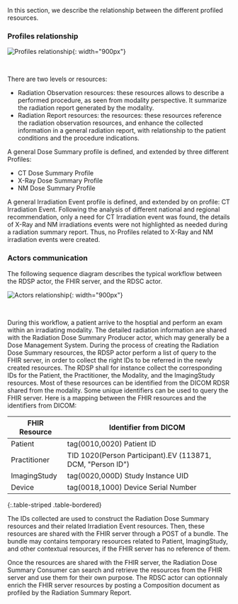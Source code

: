 In this section, we describe the relationship between the different profiled resources.

### Profiles relationship

![Profiles relationship](./archi.png){: width="900px"}

<br clear="all" />

There are two levels or resources:
* Radiation Observation resources: these resources allows to describe a performed procedure, as seen from modality perspective. It summarize the radiation report generated by the modality.
* Radiation Report resources: the resources: these resources reference the radiation observation resources, and enhance the collected information in a general radiation report, with relationship to the patient conditions and the procedure indications.

A general Dose Summary profile is defined, and extended by three different Profiles:
* CT Dose Summary Profile 
* X-Ray Dose Summary Profile
* NM Dose Summary Profile

A general Irradiation Event profile is defined, and extended by on profile: CT Irradiation Event. Following the analysis of different national and regional recommendation, only a need for CT Irradiation event was found, the details of X-Ray and NM irradiations events were not highlighted as needed during a radiation summary report. Thus, no Profiles related to X-Ray and NM irradiation events were created.

### Actors communication

The following sequence diagram describes the typical workflow between the RDSP actor, the FHIR server, and the RDSC actor.

![Actors relationship](./seq.png){: width="900px"}

<br clear="all" />

During this workflow, a patient arrive to the hosptial and perform an exam within an irradiating modality. The detailed radiation information are shared with the Radiation Dose Summary Producer actor, which may generally be a Dose Management System. 
During the process of creating the Radiation Dose Summary resources, the RDSP actor perform a list of query to the FHIR server, in order to collect the right IDs to be referred in the newly created resources. The RDSP shall for instance collect the corresponding IDs for the Patient, the Practitioner, the Modality, and the ImagingStudy resources. Most of these resources can be identified from the DICOM RDSR shared from the modality. Some unique identifiers can be used to query the FHIR server. Here is a mapping between the FHIR resources and the identifiers from DICOM:

| FHIR Resource        |      Identifier from DICOM       |
|--------------------------|-----------------------|
| Patient | tag(0010,0020) Patient ID |
| Practitioner | TID 1020(Person Participant).EV (113871, DCM, "Person ID") |
| ImagingStudy | tag(0020,000D) Study Instance UID |
| Device | tag(0018,1000) Device Serial Number |
{:.table-striped .table-bordered}

The IDs collected are used to construct the Radiation Dose Summary resources and their related Irradiation Event resources. Then, these resources are shared with the FHIR server through a POST of a bundle. The bundle may contains temporary resources related to Patient, ImagingStudy, and other contextual resources, if the FHIR server has no reference of them.

Once the resources are shared with the FHIR server, the Radiation Dose Summary Consumer can search and retrieve the resources from the FHIR server and use them for their own purpose. The RDSC actor can optionnaly enrich the FHIR server resources by posting a Composition document as profiled by the Radiation Summary Report.